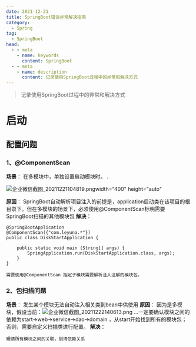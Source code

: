 ```yaml
---
date: 2021-12-21
title: SpringBoot错误异常解决指南
category: 
  - Spring
tag:
  - SpringBoot
head:
  - - meta
    - name: keywords
      content: SpringBoot
  - - meta
    - name: description
      content: 记录使用SpringBoot过程中的异常和解决方式
---
```


> 记录使用SpringBoot过程中的异常和解决方式

# 启动
## 配置问题
### 1、@ComponentScan
**场景**： 在多模块中，单独设置启动模块时。
                                        .

![企业微信截图_20211221104819.png](https://leyunone-img.oss-cn-hangzhou.aliyuncs.com/image/2021-12-21/企业微信截图_20211221104819.png)width="400" height="auto"

**原因**： SpringBoot自动解析项目注入的前提是，application启动类在该项目的根目录下。但在多模块的场景下，必须使用@ComponentScan标明需要SpringBoot扫描的其他模块包
**解决**：
```
@SpringBootApplication
@ComponentScan({"com.leyuna.*"})
public class DiskStartApplication {

    public static void main (String[] args) {
        SpringApplication.run(DiskStartApplication.class, args);
    }
}

需要使用@ComponentScan 指定子模块需要解析注入注解的模块包。
```
### 2、包扫描问题
**场景**： 发生某个模块无法自动注入相关类到bean中供使用
**原因**： 因为是多模块，假设当前：![企业微信截图_20211222140613.png](https://leyunone-img.oss-cn-hangzhou.aliyuncs.com/image/2021-12-22/企业微信截图_20211222140613.png)
 ...一定要确认模块之间的依赖为start->web->service->dao->domain ，从start开始找到所有的模块包；否则，需要自定义扫描类进行配置。
**解决**： 
```
理清所有模块之间的关联，划清依赖关系
```
